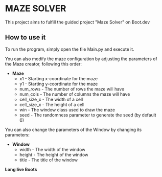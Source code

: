 # MAZE SOLVER

This project aims to fulfill the guided project "Maze Solver" on Boot.dev

## How to use it

To run the program, simply open the file Main.py and execute it.

You can also modify the maze configuration by adjusting the parameters of the Maze creator, following this order:

* **Maze**
    * x1 - Starting x-coordinate for the maze
    * y1 - Starting y-coordinate for the maze
    * num_rows - The number of rows the maze will have
    * num_cols - The number of columns the maze will have
    * cell_size_x - The width of a cell
    * cell_size_x - The height of a cell
    * win - The window class used to draw the maze
    * seed - The randomness parameter to generate the seed (by default 0)

You can also change the parameters of the Window by changing its parameters:

* **Window**
    * width - The width of the window
    * height - The height of the window
    * title - The title of the window


**Long live Boots**